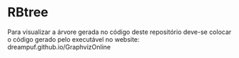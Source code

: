 # RBtree

Para visualizar a árvore gerada no código deste repositório deve-se colocar o código gerado pelo executável no website: dreampuf.github.io/GraphvizOnline

